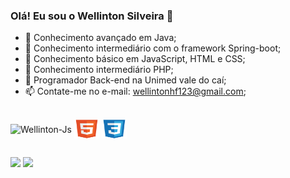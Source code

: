 ### Olá! Eu sou o Wellinton Silveira 👋


- 📑 Conhecimento avançado em Java;
- 📑 Conhecimento intermediário com o framework Spring-boot;
- 📖 Conhecimento básico em JavaScript, HTML e CSS;
- 📖 Conhecimento intermediário PHP;
- 👔 Programador Back-end na Unimed vale do caí;
- 📫 Contate-me no e-mail: wellintonhf123@gmail.com;
 

<div style="display: inline_block"><br>
  <img align="center" alt="Wellinton-Js" height="30" width="40" src="https://github.com/Wellinton03/Wellinton03/assets/105024900/07abf01c-65ce-4e7c-a4ae-9c3a438eb112)
">
  <img align="center" alt="Wellinton-HTML" height="30" width="40" src="https://raw.githubusercontent.com/devicons/devicon/master/icons/html5/html5-original.svg">
  <img align="center" alt="Wellinton-CSS" height="30" width="40" src="https://raw.githubusercontent.com/devicons/devicon/master/icons/css3/css3-original.svg">
</div>

##
 
<div> 
  <a href="https://www.instagram.com/wellinton_silveira_" target="_blank"><img src="https://img.shields.io/badge/-Instagram-%23E4405F?style=for-the-badge&logo=instagram&logoColor=white" target="_blank"></a>
  <a href="https://www.linkedin.com/in/wellinton-silveira-625165220/" target="_blank"><img src="https://img.shields.io/badge/-LinkedIn-%230077B5?style=for-the-badge&logo=linkedin&logoColor=white" target="_blank"></a> 
</div>
